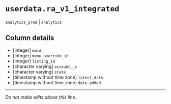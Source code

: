 # `userdata.ra_v1_integrated`
`analytics_prod` | `analytics`

## Column details
* [integer]   `wmid`
* [integer]   `menu_override_id`
* [integer]   `listing_id`
* [character varying] `account__c`
* [character varying] `state`
* [timestamp without time zone] `latest_date`
* [timestamp without time zone] `date_added`

-------------------------------------------------------------------------------
*Do not make edits above this line.*
